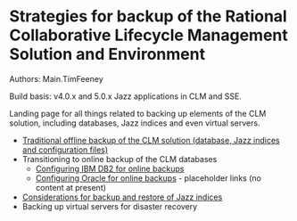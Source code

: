 # Strategies for backup of the Rational Collaborative Lifecycle Management Solution and Environment 

Authors: Main.TimFeeney 

Build basis: v4.0.x and 5.0.x Jazz applications in CLM and SSE. 

Landing page for all things related to backing up elements of the CLM
solution, including databases, Jazz indices and even virtual servers.

-   [Traditional offline backup of the CLM solution (database, Jazz
    indices and configuration files)](BackupCLM)
-   Transitioning to online backup of the CLM databases
    -   [Configuring IBM DB2 for online backups](OnlineBackupCLMDB2)
    -    [Configuring Oracle for online
        backups](OnlineBackupCLMOracle) - placeholder links (no content
        at present)
-   [Considerations for backup and restore of Jazz
    indices](JazzIndexesBackupAndRecoveryConsiderations)
-   Backing up virtual servers for disaster recovery
